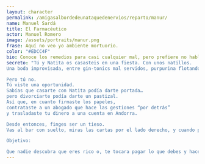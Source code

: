 ```yaml
---
layout: character
permalink: /amigasalbordedeunataquedenervios/reparto/manur/
name: Manuel Sardá
title: El Farmacéutico
actor: Manuel Romero
image: /assets/portraits/manur.png
frase: Aquí no veo yo ambiente mortuorio.
color: "#EDCC4F"
bio: Conoce los remedios para casi cualquier mal, pero prefiere no hablar mucho de sí mismo. Discreto pero risueño, Manuel navega a menudo entre divanes y secretos familiares, aunque en apariencia su vida esté bajo control farmacológico. No suele hablar mucho de su pasado, pero quien le conoce bien, sabe que nunca olvida lo que compartió con Natita esa noche en la azotea en la que se prometieron amor eterno. Ha llegado a la fiesta con un cuchillo japonés, quien sabe si para cortar el pastel o saldar cuentas con alguien.
secreto: "Tú y Natita os casasteis en una fiesta. Con unos natillos.
Una boda improvisada, entre gin-tonics mal servidos, purpurina flotando en el aire y testigos que pensaban que era parte de la performance.

Pero tú no.
Tú viste una oportunidad.
Sabías que casarte con Natita podía darte portada…
pero divorciarte podía darte un pastizal.
Así que, en cuanto firmaste los papeles,
contrataste a un abogado que hace las gestiones “por detrás”
y trasladaste tu dinero a una cuenta en Andorra.

Desde entonces, finges ser un tieso.
Vas al bar con suelto, miras las cartas por el lado derecho, y cuando pagas algo dices “madre mía cómo está todo, ¿eh?”

Objetivo:

Que nadie descubra que eres rico o, te tocara pagar lo que debes y hacer algún añito entre rejas."
---
```

